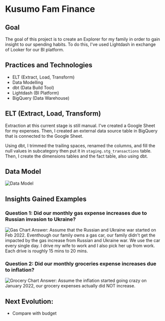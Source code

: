 # Kusumo Fam Finance
## Goal
The goal of this project is to create an Explorer for my family in order to gain insight to our spending habits. To do this, I've used Lightdash in exchange of Looker for our BI platform.

## Practices and Technologies
- ELT (Extract, Load, Transform)
- Data Modelling
- dbt (Data Build Tool)
- Lightdash (BI Platform)
- BigQuery (Data Warehouse)

## ELT (Extract, Load, Transform)
Extraction at this current stage is still manual. I've created a Google Sheet for my expenses. Then, I created an external data source table in BigQuery that is connected to the Google Sheet.

Using dbt, I trimmed the trailing spaces, renamed the columns, and fill the null values in subcategory then put it in `staging.stg_transactions` table. Then, I create the dimensions tables and the fact table, also using dbt.

## Data Model
![Data Model](http://www.plantuml.com/plantuml/png/XP51IWGn44NtTOgoby8ilC4in0juWAOwAST8foB9pq0Ztbq61zCn0xDzALx-hpeMI4QDAptWNQFoEInP39IM3tLW7-8ipgLgAFn5pA_8mKvyPNFm8pE9Ij-qLpY1db8EsackT6kM7MoarEKFzjgpca-vS_wYPcpeNwmtXnbPh8X3IDP9TlncmyR64aEAPu6o5oWnlwn9m18lbjlVOVlKzk8L4jPoYTrTOdgQ-F5mu2cARTFGXVgTtnzlkxmxItHKypMkFm00)

## Insights Gained Examples

### Question 1: Did our monthly gas expense increases due to Russian invasion to Ukraine?
![Gas Chart](https://gcdnb.pbrd.co/images/tjEgqfxNTEea.png?o=1)
Answer: Assume that the Russian and Ukraine war started on Feb 2022. Eventhough our family owns a gas car, our family didn't get the impacted by the gas increase from Russian and Ukraine war. We use the car every single day. I drive my wife to work and I also pick her up from work. Each drive is roughly 15 mins to 20 mins.

### Question 2: Did our monthly groceries expense increases due to inflation?
![Grocery Chart](https://gcdnb.pbrd.co/images/H8VQ5JiYrmBU.png?o=1)
Answer: Assume the inflation started going crazy on January 2022, our grocery expenses actually did NOT increase.

## Next Evolution:
- Compare with budget
